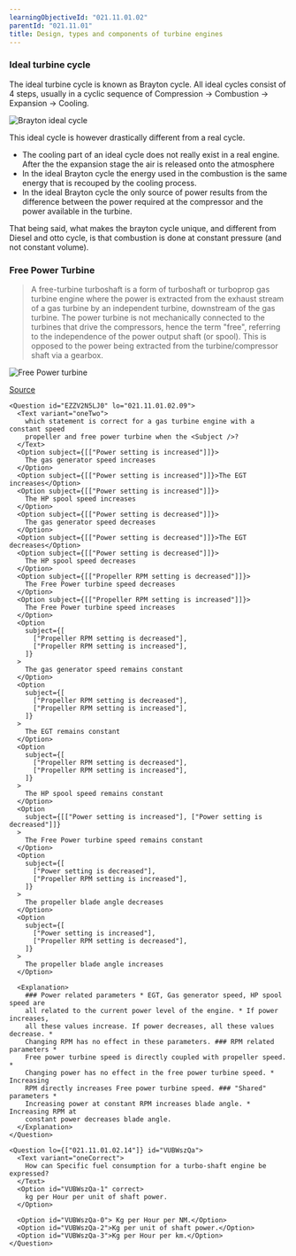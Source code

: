 ```yaml
---
learningObjectiveId: "021.11.01.02"
parentId: "021.11.01"
title: Design, types and components of turbine engines
---
```


### Ideal turbine cycle

The ideal turbine cycle is known as Brayton cycle. All ideal cycles consist of 4
steps, usually in a cyclic sequence of Compression -> Combustion -> Expansion ->
Cooling.

![Brayton ideal cycle](images/021.11.01.2-02.png)

This ideal cycle is however drastically different from a real cycle.

- The cooling part of an ideal cycle does not really exist in a real engine.
  After the the expansion stage the air is released onto the atmosphere
- In the ideal Brayton cycle the energy used in the combustion is the same
  energy that is recouped by the cooling process.
- In the ideal Brayton cycle the only source of power results from the
  difference between the power required at the compressor and the power
  available in the turbine.

That being said, what makes the brayton cycle unique, and different from Diesel
and otto cycle, is that combustion is done at constant pressure (and not
constant volume).

### Free Power Turbine

> A free-turbine turboshaft is a form of turboshaft or turboprop gas turbine
> engine where the power is extracted from the exhaust stream of a gas turbine
> by an independent turbine, downstream of the gas turbine. The power turbine is
> not mechanically connected to the turbines that drive the compressors, hence
> the term "free", referring to the independence of the power output shaft (or
> spool). This is opposed to the power being extracted from the
> turbine/compressor shaft via a gearbox.

![Free Power turbine](images/021.11.01.2-01.png)

[Source](https://en.wikipedia.org/wiki/Free-turbine_turboshaft)

```tsx
<Question id="EZZV2N5LJ0" lo="021.11.01.02.09">
  <Text variant="oneTwo">
    which statement is correct for a gas turbine engine with a constant speed
    propeller and free power turbine when the <Subject />?
  </Text>
  <Option subject={[["Power setting is increased"]]}>
    The gas generator speed increases
  </Option>
  <Option subject={[["Power setting is increased"]]}>The EGT increases</Option>
  <Option subject={[["Power setting is increased"]]}>
    The HP spool speed increases
  </Option>
  <Option subject={[["Power setting is decreased"]]}>
    The gas generator speed decreases
  </Option>
  <Option subject={[["Power setting is decreased"]]}>The EGT decreases</Option>
  <Option subject={[["Power setting is decreased"]]}>
    The HP spool speed decreases
  </Option>
  <Option subject={[["Propeller RPM setting is decreased"]]}>
    The Free Power turbine speed decreases
  </Option>
  <Option subject={[["Propeller RPM setting is increased"]]}>
    The Free Power turbine speed increases
  </Option>
  <Option
    subject={[
      ["Propeller RPM setting is decreased"],
      ["Propeller RPM setting is increased"],
    ]}
  >
    The gas generator speed remains constant
  </Option>
  <Option
    subject={[
      ["Propeller RPM setting is decreased"],
      ["Propeller RPM setting is increased"],
    ]}
  >
    The EGT remains constant
  </Option>
  <Option
    subject={[
      ["Propeller RPM setting is decreased"],
      ["Propeller RPM setting is increased"],
    ]}
  >
    The HP spool speed remains constant
  </Option>
  <Option
    subject={[["Power setting is increased"], ["Power setting is decreased"]]}
  >
    The Free Power turbine speed remains constant
  </Option>
  <Option
    subject={[
      ["Power setting is decreased"],
      ["Propeller RPM setting is increased"],
    ]}
  >
    The propeller blade angle decreases
  </Option>
  <Option
    subject={[
      ["Power setting is increased"],
      ["Propeller RPM setting is decreased"],
    ]}
  >
    The propeller blade angle increases
  </Option>

  <Explanation>
    ### Power related parameters * EGT, Gas generator speed, HP spool speed are
    all related to the current power level of the engine. * If power increases,
    all these values increase. If power decreases, all these values decrease. *
    Changing RPM has no effect in these parameters. ### RPM related parameters *
    Free power turbine speed is directly coupled with propeller speed. *
    Changing power has no effect in the free power turbine speed. * Increasing
    RPM directly increases Free power turbine speed. ### "Shared" parameters *
    Increasing power at constant RPM increases blade angle. * Increasing RPM at
    constant power decreases blade angle.
  </Explanation>
</Question>
```

```tsx
<Question lo={["021.11.01.02.14"]} id="VUBWszQa">
  <Text variant="oneCorrect">
    How can Specific fuel consumption for a turbo-shaft engine be expressed?
  </Text>
  <Option id="VUBWszQa-1" correct>
    kg per Hour per unit of shaft power.
  </Option>

  <Option id="VUBWszQa-0"> Kg per Hour per NM.</Option>
  <Option id="VUBWszQa-2">Kg per unit of shaft power.</Option>
  <Option id="VUBWszQa-3">Kg per Hour per km.</Option>
</Question>
```
